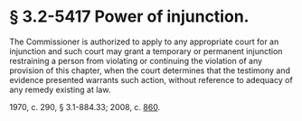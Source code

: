 # § 3.2-5417 Power of injunction.

<p>The Commissioner is authorized to apply to any appropriate court for an injunction and such court may grant a temporary or permanent injunction restraining a person from violating or continuing the violation of any provision of this chapter, when the court determines that the testimony and evidence presented warrants such action, without reference to adequacy of any remedy existing at law.</p><p>1970, c. 290, § 3.1-884.33; 2008, c. <a href='http://lis.virginia.gov/cgi-bin/legp604.exe?081+ful+CHAP0860'>860</a>.</p>
